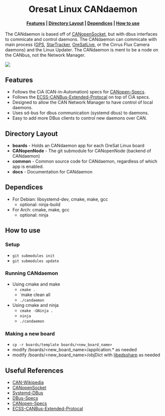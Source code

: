 <div align="center">
  <h1>
    <br> Oresat Linux CANdaemon </br>
  </h1>
  <h4>
    <a href="#features">Features</a> |
    <a href="#directory layout">Directory Layout</a> |
    <a href="#dependices">Dependices</a> |
    <a href="#how to use">How to use</a>
  </h4>
</div>

The CANdaemon is based off of [CANopenSocket], but with dbus interfaces to commicate and control daemons. The CANdaemon can commicate with main process ([GPS], [StarTracker], [OreSatLive], or the Cirrus Flux Camera daemons) and the Linux Updater. The CANdaemon is ment to be a node on the CANbus, not the Network Manager.

![](https://github.com/oresat/oresat-linux/blob/master/CANdaemon/docs/OreSatLinuxDiagram.jpg)

## Features
- Follows the CiA (CAN-in-Automation) specs for [CANopen-Specs]. 
- Follows the [ECSS-CANBus-Extended-Protocal] on top of CiA specs.
- Designed to allow the CAN Network Manager to have control of local daemons.
- Uses sd-bus for dbus communication (systemd dbus) to daemons.
- Easy to add more DBus clients to control new daemons over CAN.

## Directory Layout 
- **boards** - Holds an CANdaemon app for each OreSat Linux board
- **CANopenNode** - The git submodule for CANopenNode (backend of CANdaemon)
- **common** - Common source code for CANdaemon, regardless of which app is enabled.
- **docs** - Documentation for CANdaemon

## Dependices
- For Debian: libsystemd-dev, cmake, make, gcc
    - optional: ninja-build
- For Arch: cmake, make, gcc
    - optional: ninja

## How to use
### Setup
- `git submodules init`
- `git submodules update`

### Running CANdaemon
- Using cmake and make
    - `cmake .`
    - `make clean all
    - `./candaemon`
- Using cmake and ninja
    - `cmake -GNinja .`
    - `ninja`
    - `./candaemon`

### Making a new board
- `cp -r boards/template boards/<new_board_name>`
- modify /boards/<new_board_name>/appilcation.* as needed
- modify /boards/<new_board_name>/objDict with [libedssharp] as needed

## Useful References
- [CAN-Wikipedia]
- [CANopenSocket]
- [Systemd-DBus]
- [DBus-Specs]
- [CANopen-Specs]
- [ECSS-CANBus-Extended-Protocal]

<!-- Other oresat repos -->
[GPS]:https://github.com/oresat/oresat-gps-software
[StarTracker]:https://github.com/oresat/oresat-star-tracker
[OreSatLive]:https://github.com/oresat/oresat-dxwifi-software

<!-- References -->
[CAN-Wikipedia]:https://en.wikipedia.org/wiki/CAN_bus
[CANopenSocket]:https://github.com/CANopenNode/CANopenSocket
[Systemd-DBus]:https://www.freedesktop.org/wiki/Software/systemd/dbus/
[DBus-Specs]:https://dbus.freedesktop.org/doc/dbus-specification.html
[CANopen-Specs]:https://www.can-cia.org/groups/specifications/
[ECSS-CANBus-Extended-Protocal]:https://ecss.nl/standard/ecss-e-st-50-15c-space-engineering-canbus-extension-protocol-1-may-2015/

<!-- Other --> 
[libedssharp]:https://github.com/robincornelius/libedssharp
